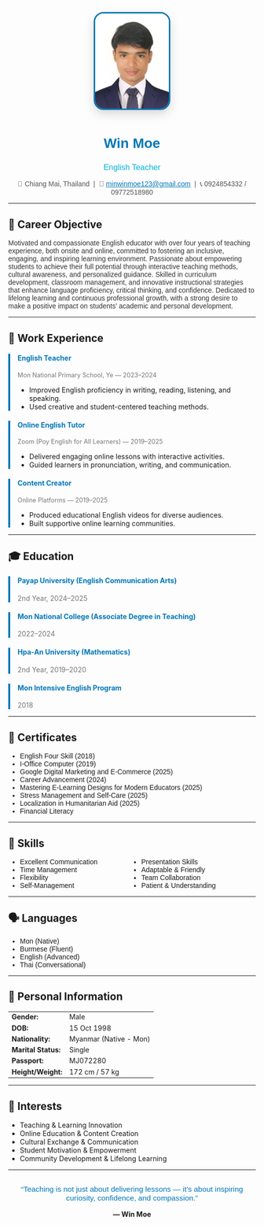 <div align="center">
  <img src="wmcvphoto.jpg" alt="Win Moe Photo" width="150" style="border-radius: 20px; border: 3px solid #0077b6; box-shadow: 0 8px 20px rgba(0,0,0,0.15); margin-bottom: 10px;">
  <h1 style="color:#0077b6; font-family:Poppins, sans-serif; font-weight:700;">Win Moe</h1>
  <h3 style="color:#00b4d8; font-family:Poppins, sans-serif; font-weight:500;">English Teacher</h3>
  <p style="color:#555; font-family:Poppins, sans-serif;">
    📍 Chiang Mai, Thailand &nbsp;|&nbsp; 📧 <a href="mailto:minwinmoe123@gmail.com" style="color:#0077b6;">minwinmoe123@gmail.com</a> &nbsp;|&nbsp; 📞 0924854332 / 09772518980
  </p>
</div>

---

## 🎯 Career Objective
<p style="font-family:Poppins, sans-serif; color:#333;">
Motivated and compassionate English educator with over four years of teaching experience, both onsite and online, committed to fostering an inclusive, engaging, and inspiring learning environment. Passionate about empowering students to achieve their full potential through interactive teaching methods, cultural awareness, and personalized guidance. Skilled in curriculum development, classroom management, and innovative instructional strategies that enhance language proficiency, critical thinking, and confidence. Dedicated to lifelong learning and continuous professional growth, with a strong desire to make a positive impact on students’ academic and personal development.
</p>

---

## 💼 Work Experience

<div style="border-left:4px solid #0077b6; padding-left:15px; margin-bottom:20px;">
  <h4 style="color:#0077b6;">English Teacher</h4>
  <p style="color:#777; font-size:0.9em;">Mon National Primary School, Ye — 2023–2024</p>
  <ul>
    <li>Improved English proficiency in writing, reading, listening, and speaking.</li>
    <li>Used creative and student-centered teaching methods.</li>
  </ul>
</div>

<div style="border-left:4px solid #0077b6; padding-left:15px; margin-bottom:20px;">
  <h4 style="color:#0077b6;">Online English Tutor</h4>
  <p style="color:#777; font-size:0.9em;">Zoom (Poy English for All Learners) — 2019–2025</p>
  <ul>
    <li>Delivered engaging online lessons with interactive activities.</li>
    <li>Guided learners in pronunciation, writing, and communication.</li>
  </ul>
</div>

<div style="border-left:4px solid #0077b6; padding-left:15px;">
  <h4 style="color:#0077b6;">Content Creator</h4>
  <p style="color:#777; font-size:0.9em;">Online Platforms — 2019–2025</p>
  <ul>
    <li>Produced educational English videos for diverse audiences.</li>
    <li>Built supportive online learning communities.</li>
  </ul>
</div>

---

## 🎓 Education

<div style="border-left:4px solid #0077b6; padding-left:15px; margin-bottom:20px;">
  <h4 style="color:#0077b6;">Payap University (English Communication Arts)</h4>
  <p style="color:#777;">2nd Year, 2024–2025</p>
</div>

<div style="border-left:4px solid #0077b6; padding-left:15px; margin-bottom:20px;">
  <h4 style="color:#0077b6;">Mon National College (Associate Degree in Teaching)</h4>
  <p style="color:#777;">2022–2024</p>
</div>

<div style="border-left:4px solid #0077b6; padding-left:15px; margin-bottom:20px;">
  <h4 style="color:#0077b6;">Hpa-An University (Mathematics)</h4>
  <p style="color:#777;">2nd Year, 2019–2020</p>
</div>

<div style="border-left:4px solid #0077b6; padding-left:15px;">
  <h4 style="color:#0077b6;">Mon Intensive English Program</h4>
  <p style="color:#777;">2018</p>
</div>

---

## 🏅 Certificates
<ul style="font-family:Poppins, sans-serif;">
  <li>English Four Skill (2018)</li>
  <li>I-Office Computer (2019)</li>
  <li>Google Digital Marketing and E-Commerce (2025)</li>
  <li>Career Advancement (2024)</li>
  <li>Mastering E-Learning Designs for Modern Educators (2025)</li>
  <li>Stress Management and Self-Care (2025)</li>
  <li>Localization in Humanitarian Aid (2025)</li>
  <li>Financial Literacy</li>
</ul>

---

## 🌟 Skills
<ul style="font-family:Poppins, sans-serif; columns:2;">
  <li>Excellent Communication</li>
  <li>Time Management</li>
  <li>Flexibility</li>
  <li>Self-Management</li>
  <li>Presentation Skills</li>
  <li>Adaptable & Friendly</li>
  <li>Team Collaboration</li>
  <li>Patient & Understanding</li>
</ul>

---

## 🗣️ Languages
<ul style="font-family:Poppins, sans-serif;">
  <li>Mon (Native)</li>
  <li>Burmese (Fluent)</li>
  <li>English (Advanced)</li>
  <li>Thai (Conversational)</li>
</ul>

---

## 👤 Personal Information
<table>
  <tr><td><strong>Gender:</strong></td><td>Male</td></tr>
  <tr><td><strong>DOB:</strong></td><td>15 Oct 1998</td></tr>
  <tr><td><strong>Nationality:</strong></td><td>Myanmar (Native - Mon)</td></tr>
  <tr><td><strong>Marital Status:</strong></td><td>Single</td></tr>
  <tr><td><strong>Passport:</strong></td><td>MJ072280</td></tr>
  <tr><td><strong>Height/Weight:</strong></td><td>172 cm / 57 kg</td></tr>
</table>

---

## 💬 Interests
- Teaching & Learning Innovation  
- Online Education & Content Creation  
- Cultural Exchange & Communication  
- Student Motivation & Empowerment  
- Community Development & Lifelong Learning  

---

<div align="center" style="margin-top:30px;">
  <p style="color:#0077b6; font-family:Poppins, sans-serif; font-size:1.1em;">
    “Teaching is not just about delivering lessons — it’s about inspiring curiosity, confidence, and compassion.”
  </p>
  <p style="font-weight:bold;">— Win Moe</p>
</div>
